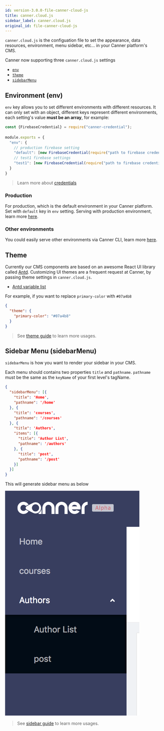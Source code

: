 ```yaml
---
id: version-3.0.0-file-canner-cloud-js
title: canner.cloud.js
sidebar_label: canner.cloud.js
original_id: file-canner-cloud-js
---
```


`canner.cloud.js` is the configuation file to set the appearance, data resources, environment, menu sidebar, etc... in your Canner platform's CMS.

Canner now supporting three `canner.cloud.js` settings

- [`env`](#environment-env)
- [`theme`](#theme)
- [`sidebarMenu`](#sidebar-menu-sidebarmenu)

## Environment (env)

`env` key allows you to set different environments with different resources. It can only set with an object, different keys represent different environments, each setting's value **must be an array**, for example:

```js
const {FirebaseCredential} = require("canner-credential");

module.exports = {
  "env": {
    // production firebase setting
    "default": [new FirebaseCredential(require("path to firebase credential"))],
    // test1 firebase settings
    "test1": [new FirebaseCredential(require("path to firebase credential"))]
  }
}
```

> Learn more about [credentials](credential-intro)

### Production

For production, which is the default environment in your Canner platform. Set with `default` key in `env` setting. Serving with production environment, learn more [here](cli-production.md#serving-production-environment).

### Other environments

You could easily serve other environments via Canner CLI, learn more [here](cli-development.md#serving-with-environments).

## Theme

Currently our CMS components are based on an awesome React UI library called [Antd](https://ant.design/). Customizing UI themes are a frequent request at Canner, by passing theme settings in `canner.cloud.js`.

- [Antd variable list](https://github.com/ant-design/ant-design/blob/master/components/style/themes/default.less)

For example, if you want to replace `primary-color` with `#07a4b8`

```json
{
  "theme": {
    "primary-color": "#07a4b8"
  }
}
```

> See [theme guide](guides-theme) to learn more usages.

## Sidebar Menu (sidebarMenu)

`sidebarMenu` is how you want to render your sidebar in your CMS.

Each menu should contains two properties `title` and `pathname`. `pathname` must be the same as the `keyName` of your first level's tagName.

```json
{
  "sidebarMenu": [{
    "title": 'Home',
    "pathname": '/home'
  }, {
    "title": 'courses',
    "pathname": '/courses'
  }, {
    "title": 'Authors',
    "items": [{
      "title": 'Author List',
      "pathname": '/authors'
    }, {
      "title": 'post',
      "pathname": '/post'
    }]
  }]
}
```

This will generate sidebar menu as below

![result](/docs/assets/cli/canner-config-sidebar.png)

> See [sidebar guide](guides-sidebar) to learn more usages.
